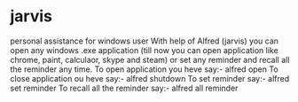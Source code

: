 # jarvis
personal assistance for windows user
With help of Alfred (jarvis) you can open any windows .exe application (till now you can open application like chrome, paint, calculaor, skype and steam) or set any reminder and recall all the reminder any time.
To open application you heve say:-
alfred open <application-name>
To close application ou heve say:-
alfred shutdown <application-name>
To set reminder say:-
alfred set reminder
To recall all the reminder say:-
alfred all reminder
